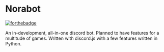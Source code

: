 # Norabot

[![forthebadge](https://forthebadge.com/images/badges/uses-discord.js.svg)](https://forthebadge.com)

An in-development, all-in-one discord bot. Planned to have features for a multitude of games. Written with discord.js with a few features written in Python.
